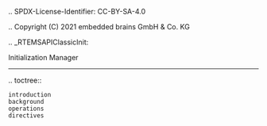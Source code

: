 .. SPDX-License-Identifier: CC-BY-SA-4.0

.. Copyright (C) 2021 embedded brains GmbH & Co. KG

.. _RTEMSAPIClassicInit:

Initialization Manager
**********************

.. toctree::

    introduction
    background
    operations
    directives
